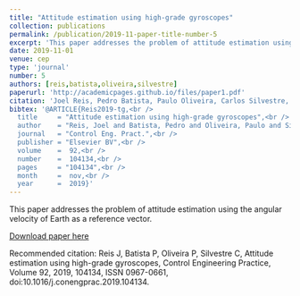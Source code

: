 ```yaml
---
title: "Attitude estimation using high-grade gyroscopes"
collection: publications
permalink: /publication/2019-11-paper-title-number-5
excerpt: 'This paper addresses the problem of attitude estimation using the angular velocity of Earth as a reference vector.'
date: 2019-11-01
venue: cep
type: 'journal'
number: 5
authors: [reis,batista,oliveira,silvestre]
paperurl: 'http://academicpages.github.io/files/paper1.pdf'
citation: 'Joel Reis, Pedro Batista, Paulo Oliveira, Carlos Silvestre, "Attitude estimation using high-grade gyroscopes," Control Engineering Practice, Volume 92, 2019, 104134, ISSN 0967-0661, doi:10.1016/j.conengprac.2019.104134.'
bibtex: '@ARTICLE{Reis2019-tg,<br />
  title     = "Attitude estimation using high-grade gyroscopes",<br />
  author    = "Reis, Joel and Batista, Pedro and Oliveira, Paulo and Silvestre, Carlos",<br />
  journal   = "Control Eng. Pract.",<br />
  publisher = "Elsevier BV",<br />
  volume    =  92,<br />
  number    =  104134,<br />
  pages     = "104134",<br />
  month     =  nov,<br />
  year      =  2019}'
---
```

This paper addresses the problem of attitude estimation using the angular velocity of Earth as a reference vector. 

[Download paper here](http://academicpages.github.io/files/paper1.pdf)

Recommended citation: Reis J, Batista P, Oliveira P, Silvestre C, Attitude estimation using high-grade gyroscopes, Control Engineering Practice, Volume 92, 2019, 104134, ISSN 0967-0661, doi:10.1016/j.conengprac.2019.104134.
